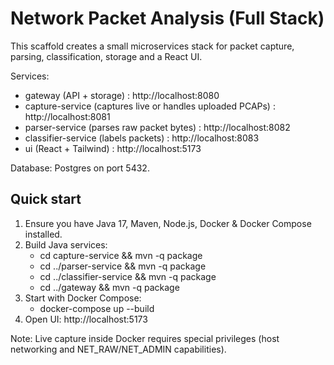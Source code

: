 # Network Packet Analysis (Full Stack)

This scaffold creates a small microservices stack for packet capture, parsing, classification, storage and a React UI.

Services:
- gateway (API + storage) : http://localhost:8080
- capture-service (captures live or handles uploaded PCAPs) : http://localhost:8081
- parser-service (parses raw packet bytes) : http://localhost:8082
- classifier-service (labels packets) : http://localhost:8083
- ui (React + Tailwind) : http://localhost:5173

Database: Postgres on port 5432.

## Quick start

1. Ensure you have Java 17, Maven, Node.js, Docker & Docker Compose installed.
2. Build Java services:
   - cd capture-service && mvn -q package
   - cd ../parser-service && mvn -q package
   - cd ../classifier-service && mvn -q package
   - cd ../gateway && mvn -q package
3. Start with Docker Compose:
   - docker-compose up --build
4. Open UI: http://localhost:5173

Note: Live capture inside Docker requires special privileges (host networking and NET_RAW/NET_ADMIN capabilities).
